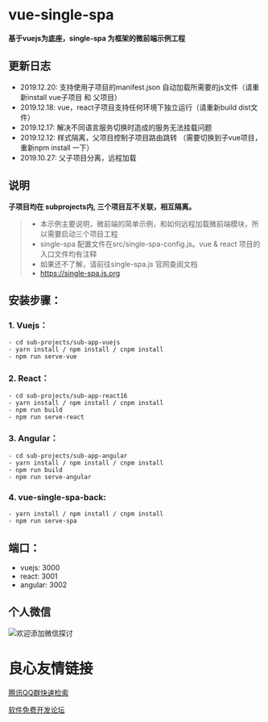 # vue-single-spa 

**基于vuejs为底座，single-spa 为框架的微前端示例工程**

## 更新日志

- 2019.12.20: 支持使用子项目的manifest.json 自动加载所需要的js文件（请重新install vue子项目 和 父项目）
- 2019.12.18: vue，react子项目支持任何环境下独立运行（请重新build dist文件）
- 2019.12.17: 解决不同语言服务切换时造成的服务无法挂载问题
- 2019.12.12: 样式隔离，父项目控制子项目路由跳转 （需要切换到子vue项目，重新npm install 一下）
- 2019.10.27: 父子项目分离，远程加载

## 说明

**子项目均在 subprojects内, 三个项目互不关联，相互隔离。**
> * 本示例主要说明，微前端的简单示例，和如何远程加载微前端模块，所以需要启动三个项目工程
> * single-spa 配置文件在src/single-spa-config.js。vue & react 项目的入口文件均有注释
> * 如果还不了解，请前往single-spa.js 官网查阅文档
> * https://single-spa.js.org

## 安装步骤：

### 1. Vuejs：
    - cd sub-projects/sub-app-vuejs
    - yarn install / npm install / cnpm install
    - npm run serve-vue
### 2. React：
    - cd sub-projects/sub-app-react16
    - yarn install / npm install / cnpm install
    - npm run build
    - npm run serve-react
### 3. Angular：
    - cd sub-projects/sub-app-angular
    - yarn install / npm install / cnpm install
    - npm run build
    - npm run serve-angular
### 4. vue-single-spa-back:
    - yarn install / npm install / cnpm install
    - npm run serve-spa
    
## 端口：

- vuejs: 3000
- react: 3001
- angular: 3002

## 个人微信

![欢迎添加微信探讨](https://images.gitee.com/uploads/images/2019/1212/225746_010d72cb_1957979.jpeg "WechatIMG91.jpeg")


 # 良心友情链接

[腾讯QQ群快速检索](http://u.720life.cn/s/8cf73f7c)

[软件免费开发论坛](http://u.720life.cn/s/bbb01dc0)